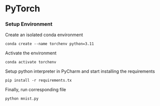 # PyTorch

### Setup Environment
Create an isolated conda environment

```
conda create --name torchenv python=3.11
```
Activate the environment
```
conda activate torchenv
```
Setup python interpreter in PyCharm and start installing the requirements
```
pip install -r requirements.tx
```
Finally, run corresponding file
```
python mnist.py
```